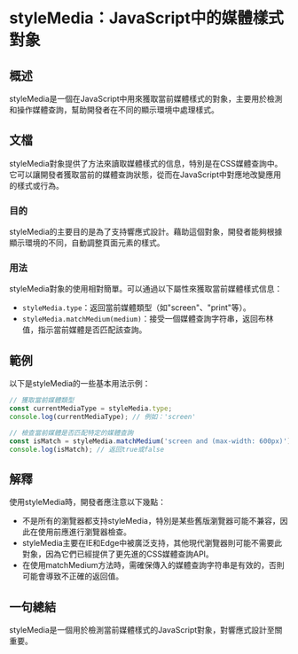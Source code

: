 <!--
Meta Description: # styleMedia：JavaScript中的媒體樣式對象 ## 概述 styleMedia是一個在JavaScript中用來獲取當前媒體樣式的對象，主要用於檢測和操作媒體查詢，幫助開發者在不同的顯示環境中處理樣式。 ## 文檔 styleMedia對象提供了方法來讀取媒體樣式的信息，特別是在C...
Meta Keywords: stylemedia, screen, type, matchmedium, const
-->

# styleMedia：JavaScript中的媒體樣式對象

## 概述
styleMedia是一個在JavaScript中用來獲取當前媒體樣式的對象，主要用於檢測和操作媒體查詢，幫助開發者在不同的顯示環境中處理樣式。

## 文檔
styleMedia對象提供了方法來讀取媒體樣式的信息，特別是在CSS媒體查詢中。它可以讓開發者獲取當前的媒體查詢狀態，從而在JavaScript中對應地改變應用的樣式或行為。

### 目的
styleMedia的主要目的是為了支持響應式設計。藉助這個對象，開發者能夠根據顯示環境的不同，自動調整頁面元素的樣式。

### 用法
styleMedia對象的使用相對簡單。可以通過以下屬性來獲取當前媒體樣式信息：

- `styleMedia.type`：返回當前媒體類型（如"screen"、"print"等）。
- `styleMedia.matchMedium(medium)`：接受一個媒體查詢字符串，返回布林值，指示當前媒體是否匹配該查詢。

## 範例
以下是styleMedia的一些基本用法示例：

```javascript
// 獲取當前媒體類型
const currentMediaType = styleMedia.type;
console.log(currentMediaType); // 例如：'screen'

// 檢查當前媒體是否匹配特定的媒體查詢
const isMatch = styleMedia.matchMedium('screen and (max-width: 600px)');
console.log(isMatch); // 返回true或false
```

## 解釋
使用styleMedia時，開發者應注意以下幾點：

- 不是所有的瀏覽器都支持styleMedia，特別是某些舊版瀏覽器可能不兼容，因此在使用前應進行瀏覽器檢查。
- styleMedia主要在IE和Edge中被廣泛支持，其他現代瀏覽器則可能不需要此對象，因為它們已經提供了更先進的CSS媒體查詢API。
- 在使用matchMedium方法時，需確保傳入的媒體查詢字符串是有效的，否則可能會導致不正確的返回值。

## 一句總結
styleMedia是一個用於檢測當前媒體樣式的JavaScript對象，對響應式設計至關重要。